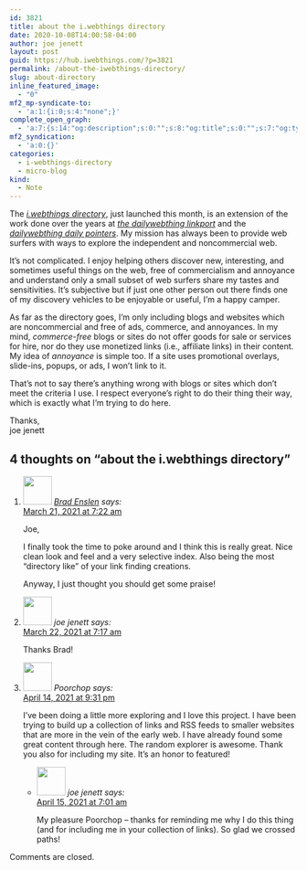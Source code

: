 ```yaml
---
id: 3821
title: about the i.webthings directory
date: 2020-10-08T14:00:58-04:00
author: joe jenett
layout: post
guid: https://hub.iwebthings.com/?p=3821
permalink: /about-the-iwebthings-directory/
slug: about-directory
inline_featured_image:
  - "0"
mf2_mp-syndicate-to:
  - 'a:1:{i:0;s:4:"none";}'
complete_open_graph:
  - 'a:7:{s:14:"og:description";s:0:"";s:8:"og:title";s:0:"";s:7:"og:type";s:0:"";s:12:"twitter:card";s:7:"summary";s:15:"twitter:creator";s:0:"";s:19:"twitter:description";s:0:"";s:8:"og:image";s:0:"";}'
mf2_syndication:
  - 'a:0:{}'
categories:
  - i-webthings-directory
  - micro-blog
kind:
  - Note
---
```

The [_i.webthings directory_](https://directory.jenett.org/ "an eclectic selection of sites to explore, curated by a fellow human"), just launched this month, is an extension of the work done over the years at [_the dailywebthing linkport_](https://the.dailywebthing.com/ "providing links to resources, diversions, initiatives, and software (for starters) since 2004, updated daily") and the [_dailywebthing daily pointers_](https://pointers.dailywebthing.com/ "providing links to personal blogs and other independent, noncommercial sites since 2000, updated daily"). My mission has always been to provide web surfers with ways to explore the independent and noncommercial web.

It&#8217;s not complicated. I enjoy helping others discover new, interesting, and sometimes useful things on the web, free of commercialism and annoyance and understand only a small subset of web surfers share my tastes and sensitivities. It&#8217;s subjective but if just one other person out there finds one of my discovery vehicles to be enjoyable or useful, I&#8217;m a happy camper.

As far as the directory goes, I&#8217;m only including blogs and websites which are noncommercial and free of ads, commerce, and annoyances. In my mind, _commerce-free_ blogs or sites do not offer goods for sale or services for hire, nor do they use monetized links (i.e., affiliate links) in their content. My idea of _annoyance_ is simple too. If a site uses promotional overlays, slide-ins, popups, or ads, I won&#8217;t link to it. 

That&#8217;s not to say there&#8217;s anything wrong with blogs or sites which don&#8217;t meet the criteria I use. I respect everyone&#8217;s right to do their thing their way, which is exactly what I&#8217;m trying to do here.

Thanks,  
joe jenett
<h2 id="comments-title">4 thoughts on “<span>about the i.webthings directory</span>”		</h2>


<ol class="commentlist">
<li class="comment even thread-even depth-1 h-cite h-entry p-comment" id="li-comment-2680">
<article id="comment-2680" class="comment _mPS2id-t mPS2id-target" itemprop="comment" itemscope="" itemtype="http://schema.org/Comment">
<footer>
<address class="comment-author p-author author vcard hcard h-card" itemprop="creator" itemscope="" itemtype="http://schema.org/Person">
<img alt="" src="https://secure.gravatar.com/avatar/0ce8b2c406e423f114e39fd4d128c31d?s=50&amp;d=identicon&amp;r=pg" srcset="https://secure.gravatar.com/avatar/0ce8b2c406e423f114e39fd4d128c31d?s=100&amp;d=identicon&amp;r=pg 2x" class="avatar avatar-50 photo u-photo" itemprop="image" loading="lazy" width="50" height="50">				<cite class="fn p-name" itemprop="name"><a href="https://indieseek.xyz/" rel="external nofollow ugc" class="u-url url">Brad Enslen</a></cite> <span class="says">says:</span>					</address>
<!-- .comment-author .vcard -->

<div class="comment-meta commentmetadata">
<a href="/about-the-iwebthings-directory/#comment-2680" class="__mPS2id _mPS2id-h mPS2id-highlight"><time class="updated published dt-updated dt-published" datetime="2021-03-21T07:22:26-04:00" itemprop="datePublished dateModified dateCreated">
March 21, 2021 at 7:22 am						</time></a>
				</div>
<!-- .comment-meta .commentmetadata -->
</footer>

<div class="comment-content e-content p-summary p-name" itemprop="text name description">
<p>Joe,</p>
<p>I finally took the time to poke around and I think this is really great.  Nice clean look and feel and a very selective index.  Also being the most “directory like” of your link finding creations.</p>
<p>Anyway, I just thought you should get some praise!</p>
</div>

<div class="reply">
		</div>
<!-- .reply -->
</article><!-- #comment-## -->
</li>
<!-- #comment-## -->
<li class="comment byuser comment-author-admin bypostauthor odd alt thread-odd thread-alt depth-1 h-cite h-entry p-comment" id="li-comment-2681">
<article id="comment-2681" class="comment _mPS2id-t" itemprop="comment" itemscope="" itemtype="http://schema.org/Comment">
<footer>
<address class="comment-author p-author author vcard hcard h-card" itemprop="creator" itemscope="" itemtype="http://schema.org/Person">
<img alt="" src="https://secure.gravatar.com/avatar/0bf0445b4e4b39f830b186b7e23195a1?s=50&amp;d=identicon&amp;r=pg" srcset="https://secure.gravatar.com/avatar/0bf0445b4e4b39f830b186b7e23195a1?s=100&amp;d=identicon&amp;r=pg 2x" class="avatar avatar-50 photo u-photo" itemprop="image" loading="lazy" width="50" height="50">				<cite class="fn p-name" itemprop="name">joe jenett</cite> <span class="says">says:</span>					</address>
<!-- .comment-author .vcard -->

<div class="comment-meta commentmetadata">
<a href="/about-the-iwebthings-directory/#comment-2681" class="__mPS2id _mPS2id-h"><time class="updated published dt-updated dt-published" datetime="2021-03-22T07:17:19-04:00" itemprop="datePublished dateModified dateCreated">
March 22, 2021 at 7:17 am						</time></a>
				</div>
<!-- .comment-meta .commentmetadata -->
</footer>

<div class="comment-content e-content p-summary p-name" itemprop="text name description">
<p>Thanks Brad!</p>
</div>

<div class="reply">
		</div>
<!-- .reply -->
</article><!-- #comment-## -->
</li>
<!-- #comment-## -->
<li class="comment even thread-even depth-1 h-cite h-entry p-comment" id="li-comment-2699">
<article id="comment-2699" class="comment _mPS2id-t" itemprop="comment" itemscope="" itemtype="http://schema.org/Comment">
<footer>
<address class="comment-author p-author author vcard hcard h-card" itemprop="creator" itemscope="" itemtype="http://schema.org/Person">
<img alt="" src="https://secure.gravatar.com/avatar/f65657c4839d879d843bc25c77f1e47f?s=50&amp;d=identicon&amp;r=pg" srcset="https://secure.gravatar.com/avatar/f65657c4839d879d843bc25c77f1e47f?s=100&amp;d=identicon&amp;r=pg 2x" class="avatar avatar-50 photo u-photo" itemprop="image" loading="lazy" width="50" height="50">				<cite class="fn p-name" itemprop="name">Poorchop</cite> <span class="says">says:</span>					</address>
<!-- .comment-author .vcard -->

<div class="comment-meta commentmetadata">
<a href="/about-the-iwebthings-directory/#comment-2699" class="__mPS2id _mPS2id-h"><time class="updated published dt-updated dt-published" datetime="2021-04-14T21:31:57-04:00" itemprop="datePublished dateModified dateCreated">
April 14, 2021 at 9:31 pm						</time></a>
				</div>
<!-- .comment-meta .commentmetadata -->
</footer>

<div class="comment-content e-content p-summary p-name" itemprop="text name description">
<p>I’ve been doing a little more exploring and I love this project. I have been trying to build up a collection of links and RSS feeds to smaller websites that are more in the vein of the early web. I have already found some great content through here. The random explorer is awesome. Thank you also for including my site. It’s an honor to featured!</p>
</div>

<div class="reply">
		</div>
<!-- .reply -->
</article><!-- #comment-## -->
<ul class="children">
<li class="comment byuser comment-author-admin bypostauthor odd alt depth-2 h-cite h-entry p-comment" id="li-comment-2700">
<article id="comment-2700" class="comment _mPS2id-t" itemprop="comment" itemscope="" itemtype="http://schema.org/Comment">
<footer>
<address class="comment-author p-author author vcard hcard h-card" itemprop="creator" itemscope="" itemtype="http://schema.org/Person">
<img alt="" src="https://secure.gravatar.com/avatar/0bf0445b4e4b39f830b186b7e23195a1?s=50&amp;d=identicon&amp;r=pg" srcset="https://secure.gravatar.com/avatar/0bf0445b4e4b39f830b186b7e23195a1?s=100&amp;d=identicon&amp;r=pg 2x" class="avatar avatar-50 photo u-photo" itemprop="image" loading="lazy" width="50" height="50">				<cite class="fn p-name" itemprop="name">joe jenett</cite> <span class="says">says:</span>					</address>
<!-- .comment-author .vcard -->

<div class="comment-meta commentmetadata">
<a href="/about-the-iwebthings-directory/#comment-2700" class="__mPS2id _mPS2id-h"><time class="updated published dt-updated dt-published" datetime="2021-04-15T07:01:12-04:00" itemprop="datePublished dateModified dateCreated">
April 15, 2021 at 7:01 am						</time></a>
				</div>
<!-- .comment-meta .commentmetadata -->
</footer>

<div class="comment-content e-content p-summary p-name" itemprop="text name description">
<p>My pleasure Poorchop – thanks for reminding me why I do this thing (and for including me in your collection of links). So glad we crossed paths!</p>
</div>

<div class="reply">
		</div>
<!-- .reply -->
</article><!-- #comment-## -->
</li>
<!-- #comment-## -->
</ul>
<!-- .children -->
</li>
<!-- #comment-## -->
</ol>



<p class="nocomments">Comments are closed.</p>